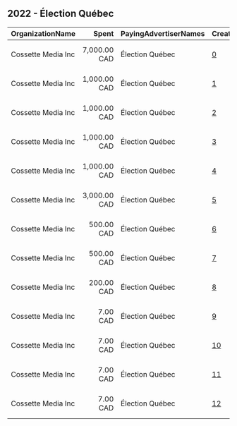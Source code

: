 ## 2022 - Élection Québec 
|OrganizationName|Spent|PayingAdvertiserNames|CreativeUrls|Impressions|Genders|AgeBrackets|CountryCodes|BillingAddresses|CandidateBallotInformation|
|:---|---:|:---|:---|---:|:---|:---|:---|:---|:---|
|Cossette Media Inc|7,000.00 CAD|Élection Québec|[0](https://www.snap.com/political-ads/asset/bef0eea49077076ca68ad6c74e3828d0fea7d4656c8485cdae79acd056520f5e?mediaType=mp4)|819,025||18-44|canada|"P.O. Box. 11613, Succ. Centre-ville,Montreal,H3C5V9,CA"||
|Cossette Media Inc|1,000.00 CAD|Élection Québec|[1](https://www.snap.com/political-ads/asset/99be430dca1bcbf998bb21141a526b5ac7b8fd460c3871814a63930e46570554?mediaType=mp4)|439,509||18+|canada|"P.O. Box. 11613, Succ. Centre-ville,Montreal,H3C5V9,CA"||
|Cossette Media Inc|1,000.00 CAD|Élection Québec|[2](https://www.snap.com/political-ads/asset/a3b17edf8bbeca08135f31ae4ce266d0251565ece65bc4f47ff8a0c130d3cfb3?mediaType=mp4)|372,207||18+|canada|"P.O. Box. 11613, Succ. Centre-ville,Montreal,H3C5V9,CA"||
|Cossette Media Inc|1,000.00 CAD|Élection Québec|[3](https://www.snap.com/political-ads/asset/2b8beee81ac29dcf8a85ddfc4aa2699329b681fe9f3dff4686cdc6bba399cb53?mediaType=mp4)|337,175||18+|canada|"P.O. Box. 11613, Succ. Centre-ville,Montreal,H3C5V9,CA"||
|Cossette Media Inc|1,000.00 CAD|Élection Québec|[4](https://www.snap.com/political-ads/asset/8cfec1b37b975cd4dee67611c007ea65a674d3823974b7927f7b6bbef428e992?mediaType=mp4)|335,264||18+|canada|"P.O. Box. 11613, Succ. Centre-ville,Montreal,H3C5V9,CA"||
|Cossette Media Inc|3,000.00 CAD|Élection Québec|[5](https://www.snap.com/political-ads/asset/2d25fb6621ddc584a2bd9e248d117e5196060a44cf45d551c45e05ea9fa2562d?mediaType=mp4)|334,897||18-44|canada|"P.O. Box. 11613, Succ. Centre-ville,Montreal,H3C5V9,CA"||
|Cossette Media Inc|500.00 CAD|Élection Québec|[6](https://www.snap.com/political-ads/asset/330e88a48f2a3b986bc591f5a6423e48e76a3756bb4c6e86ea0d17ec25a3945b?mediaType=mp4)|185,118||18+|canada|"P.O. Box. 11613, Succ. Centre-ville,Montreal,H3C5V9,CA"||
|Cossette Media Inc|500.00 CAD|Élection Québec|[7](https://www.snap.com/political-ads/asset/64867bbba8e7811f809d4a3af4be868ab4fbe3421addb00fb104b1ac3373d74b?mediaType=mp4)|169,692||18+|canada|"P.O. Box. 11613, Succ. Centre-ville,Montreal,H3C5V9,CA"||
|Cossette Media Inc|200.00 CAD|Élection Québec|[8](https://www.snap.com/political-ads/asset/5539801929fbebe3046728d3b1bcfd0e9ea439975938642983a09b2be6162a1e?mediaType=mp4)|69,560||18+|canada|"P.O. Box. 11613, Succ. Centre-ville,Montreal,H3C5V9,CA"||
|Cossette Media Inc|7.00 CAD|Élection Québec|[9](https://www.snap.com/political-ads/asset/fb39e38946f91a9e356083dd258734b8b3053f24900f96c6373d0c769e41db8b?mediaType=png)|1,817||18+|canada|"P.O. Box. 11613, Succ. Centre-ville,Montreal,H3C5V9,CA"|BVEE|
|Cossette Media Inc|7.00 CAD|Élection Québec|[10](https://www.snap.com/political-ads/asset/2abe96df3dce8d63bce182f68f8736a9abdccd9c31a63d219d2c84e0f8451175?mediaType=png)|1,515||18+|canada|"P.O. Box. 11613, Succ. Centre-ville,Montreal,H3C5V9,CA"|BVEE|
|Cossette Media Inc|7.00 CAD|Élection Québec|[11](https://www.snap.com/political-ads/asset/201f4e8d347d1198d90e1bcc32222e197758e270cd671107cb7826e4136df764?mediaType=png)|1,338||18+|canada|"P.O. Box. 11613, Succ. Centre-ville,Montreal,H3C5V9,CA"|BVEE|
|Cossette Media Inc|7.00 CAD|Élection Québec|[12](https://www.snap.com/political-ads/asset/53bf16d32c0f238f2615a493ba9539f4b451c440066051a3badcb7bb99793592?mediaType=png)|1,193||18+|canada|"P.O. Box. 11613, Succ. Centre-ville,Montreal,H3C5V9,CA"|BVEE|
